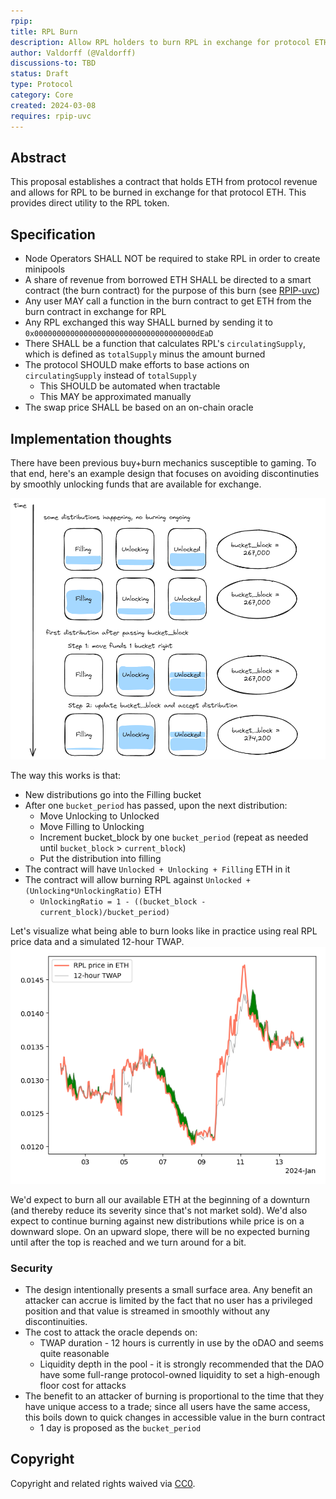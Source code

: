 ```yaml
---
rpip:
title: RPL Burn
description: Allow RPL holders to burn RPL in exchange for protocol ETH
author: Valdorff (@Valdorff)
discussions-to: TBD
status: Draft
type: Protocol
category: Core
created: 2024-03-08
requires: rpip-uvc
---
```


## Abstract
This proposal establishes a contract that holds ETH from protocol revenue and allows for RPL to be burned in exchange for that protocol ETH. This provides direct utility to the RPL token.


## Specification
- Node Operators SHALL NOT be required to stake RPL in order to create minipools
- A share of revenue from borrowed ETH SHALL be directed to a smart contract (the burn contract) for the purpose of this burn (see [RPIP-uvc](draft-uvc.md))
- Any user MAY call a function in the burn contract to get ETH from the burn contract in exchange for RPL
- Any RPL exchanged this way SHALL burned by sending it to `0x000000000000000000000000000000000000dEaD`
- There SHALL be a function that calculates RPL's `circulatingSupply`, which is defined as `totalSupply` minus the amount burned
- The protocol SHOULD make efforts to base actions on `circulatingSupply` instead of `totalSupply`
  - This SHOULD be automated when tractable
  - This MAY be approximated manually
- The swap price SHALL be based on an on-chain oracle

## Implementation thoughts
There have been previous buy+burn mechanics susceptible to gaming. To that end, here's an example design that focuses on avoiding discontinuties by smoothly unlocking funds that are available for exchange.

![burn.png](../assets/rpip-burn/burn.png)

The way this works is that:
- New distributions go into the Filling bucket
- After one `bucket_period` has passed, upon the next distribution:
  - Move Unlocking to Unlocked
  - Move Filling to Unlocking
  - Increment bucket_block by one `bucket_period` (repeat as needed until `bucket_block` > `current_block`)
  - Put the distribution into filling
- The contract will have `Unlocked + Unlocking + Filling` ETH in it
- The contract will allow burning RPL against `Unlocked + (Unlocking*UnlockingRatio)` ETH
  - `UnlockingRatio = 1 - ((bucket_block - current_block)/bucket_period)`

Let's visualize what being able to burn looks like in practice using real RPL price data and a simulated 12-hour TWAP.
![twap.png](../assets/rpip-burn/twap.png)

We'd expect to burn all our available ETH at the beginning of a downturn (and thereby reduce its severity since that's not market sold). We'd also expect to continue burning against new distributions while price is on a downward slope. On an upward slope, there will be no expected burning until after the top is reached and we turn around for a bit.

### Security
- The design intentionally presents a small surface area. Any benefit an attacker can accrue is limited by the fact that no user has a privileged position and that value is streamed in smoothly without any discontinuities.
- The cost to attack the oracle depends on:
  - TWAP duration - 12 hours is currently in use by the oDAO and seems quite reasonable
  - Liquidity depth in the pool - it is strongly recommended that the DAO have some full-range protocol-owned liquidity to set a high-enough floor cost for attacks
- The benefit to an attacker of burning is proportional to the time that they have unique access to a trade; since all users have the same access, this boils down to quick changes in accessible value in the burn contract
  - 1 day is proposed as the `bucket_period`


## Copyright
Copyright and related rights waived via [CC0](https://creativecommons.org/publicdomain/zero/1.0/).
